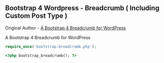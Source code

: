 ## Bootstrap 4 Wordpress - Breadcrumb ( Including Custom Post Type )

Original Author - [A Bootstrap 4 Breadcrumb for WordPress](https://github.com/ajulien-fr/bootstrap_breadcrumb)

A Bootstrap 4 Breadcrumb for WordPress

```php
require_once('bootstrap-breadcrumb.php');
```

```php
<?php bootstrap_breadcrumb(); ?>
```
